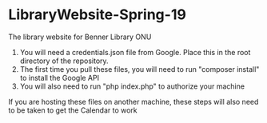 # LibraryWebsite-Spring-19
The library website for Benner Library ONU


1. You will need a credentials.json file from Google. Place this in the root directory of the repository.
2. The first time you pull these files, you will need to run "composer install" to install the Google API
3. You will also need to run "php index.php" to authorize your machine

If you are hosting these files on another machine, these steps will also need to be taken to get the Calendar to work
